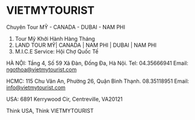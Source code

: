 VIETMYTOURIST 
===

Chuyên Tour MỸ  - CANADA - DUBAI - NAM PHI

1. Tour Mỹ Khởi Hành Hàng Tháng
2. LAND TOUR MỸ| CANADA | NAM PHI | DUBAI | NAM PHI
3. M.I.C.E Service: Hội Chợ Quốc Tế


HÀ NỘI: 
Tầng 4, Số 59 Xã Đàn, Đống Đa, Hà Nội. 
Tel: 04.35666941 Email: ngothoa@vietmytourist.com

HCMC: 
115 Chu Văn An, Phường 26, Quận Bình Thạnh.
08.35118951 Email: info@vietmytourist.com

USA: 
6891 Kerrywood Cir, Centreville, VA20121

Think USA, Think VIETMYTOURIST



